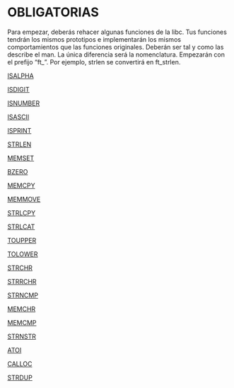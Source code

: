 # OBLIGATORIAS

Para empezar, deberás rehacer algunas funciones de la libc. Tus funciones tendrán los mismos prototipos e implementarán los mismos comportamientos que las funciones originales.
Deberán ser tal y como las describe el man. La única diferencia será la nomenclatura.
Empezarán con el prefijo “ft_”. Por ejemplo, strlen se convertirá en ft_strlen.

[ISALPHA](./ISALPHA.md)

[ISDIGIT](./ISDIGIT.md)

[ISNUMBER](./ISNUMBER.md)

[ISASCII](./ISASCII.md)

[ISPRINT](./ISPRINT.md)

[STRLEN](./STRLEN.md)

[MEMSET](./MEMSET.md)

[BZERO](./BZERO.md)

[MEMCPY](./MEMCPY.md)

[MEMMOVE](./MEMMOVE.md)

[STRLCPY](./STRLCPY.md)

[STRLCAT](./STRLCAT.md)

[TOUPPER](./TOUPPER.md)

[TOLOWER](./TOLOWER.md)

[STRCHR](./STRCHR.md)

[STRRCHR](./STRRCHR.md)

[STRNCMP](./STRNCMP.md)

[MEMCHR](./MEMCHR.md)

[MEMCMP](./MEMCMP.md)

[STRNSTR](./STRNSTR.md)

[ATOI](./ATOI.md)

[CALLOC](./CALLOC.md)

[STRDUP](./STRDUP.md)